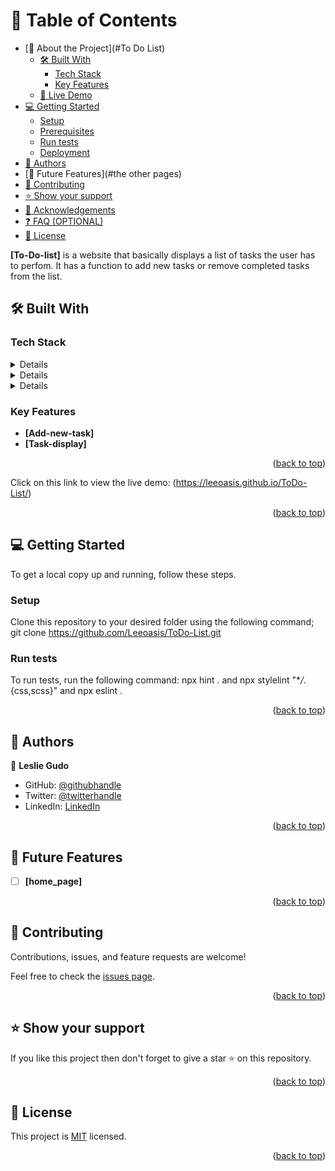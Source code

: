 # 📗 Table of Contents

- [📖 About the Project](#To Do List)
  - [🛠 Built With](#built-with)
    - [Tech Stack](#html-css)
    - [Key Features](#home-page)
  - [🚀 Live Demo](#live-demo)
- [💻 Getting Started](#getting-started)
  - [Setup](#setup)
  - [Prerequisites](#prerequisites)
  - [Run tests](#run-tests)
  - [Deployment](#triangular_flag_on_post-deployment)
- [👥 Authors](#Leslie_Gudo)
- [🔭 Future Features](#the other pages)
- [🤝 Contributing](#contributing)
- [⭐️ Show your support](#support)
- [🙏 Acknowledgements](#microverse)
- [❓ FAQ (OPTIONAL)](#faq)
- [📝 License](#license)

<!-- PROJECT DESCRIPTION -->

**[To-Do-list]** is a website that basically displays a list of tasks the user has to perfom. It has a function to add new tasks or remove completed tasks from the list.

## 🛠 Built With <a name="html, css and JavaScript"></a>

### Tech Stack <a name="html, css and JavaScript"></a>

<details>
  <ul>
    <li><a href="https://developer.mozilla.org/en-US/docs/Web/HTML">HTML</a></li>
  </ul>
</details>

<details>
  <ul>
    <li><a href="https://developer.mozilla.org/en-US/docs/Web/CSS">CSS</a></li>
  </ul>
</details>

<details>
  <ul>
    <li><a href="https://developer.mozilla.org/en-US/docs/Web/JavaScript">JavaScript</a></li>
  </ul>
</details>

<!-- Features -->

### Key Features <a name="key-features"></a>

- **[Add-new-task]**
- **[Task-display]**

<p align="right">(<a href="#readme-top">back to top</a>)</p>

<!-- LIVE DEMO -->
Click on this link to view the live demo: (https://leeoasis.github.io/ToDo-List/)


<p align="right">(<a href="#readme-top">back to top</a>)</p>

<!-- GETTING STARTED -->

## 💻 Getting Started <a name="getting-started"></a>

To get a local copy up and running, follow these steps.

### Setup

Clone this repository to your desired folder using the following command; git clone https://github.com/Leeoasis/ToDo-List.git
### Run tests

To run tests, run the following command: npx hint . and npx stylelint "\*_/_.{css,scss}" and npx eslint .


<p align="right">(<a href="#readme-top">back to top</a>)</p>

<!-- AUTHORS -->

## 👥 Authors <a name="authors"></a>

👤 **Leslie Gudo**

- GitHub: [@githubhandle](https://github.com/Leeoasis)
- Twitter: [@twitterhandle](https://twitter.com/gudo_leslie)
- LinkedIn: [LinkedIn](https://www.linkedin.com/in/leslie-gudo-b08a4)

<p align="right">(<a href="#readme-top">back to top</a>)</p>

<!-- FUTURE FEATURES -->

## 🔭 Future Features <a name="future-features"></a>

- [ ] **[home_page]**

<p align="right">(<a href="#readme-top">back to top</a>)</p>

<!-- CONTRIBUTING -->

## 🤝 Contributing <a name="contributing"></a>

Contributions, issues, and feature requests are welcome!

Feel free to check the [issues page](https://github.com/Leeoasis/ToDo-List/issues).

<p align="right">(<a href="#readme-top">back to top</a>)</p>

<!-- SUPPORT -->

## ⭐️ Show your support <a name="support"></a>

If you like this project then don't forget to give a star ⭐ on this repository.

<p align="right">(<a href="#readme-top">back to top</a>)</p>

<!-- LICENSE -->

## 📝 License <a name="license"></a>

This project is [MIT](./LICENSE.md) licensed.

<p align="right">(<a href="#readme-top">back to top</a>)</p>
